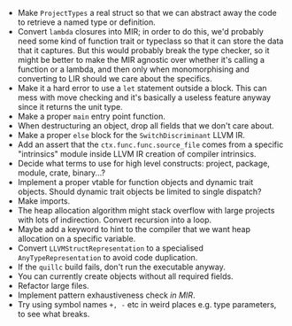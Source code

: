 - Make `ProjectTypes` a real struct so that we can abstract away the code to retrieve a named type or definition.
- Convert `lambda` closures into MIR; in order to do this, we'd probably need some kind of function trait or typeclass so that it can store the data that it captures. But this would probably break the type checker, so it might be better to make the MIR agnostic over whether it's calling a function or a lambda, and then only when monomorphising and converting to LIR should we care about the specifics.
- Make it a hard error to use a `let` statement outside a block. This can mess with move checking and it's basically a useless feature anyway since it returns the unit type.
- Make a proper `main` entry point function.
- When destructuring an object, drop all fields that we don't care about.
- Make a proper `else` block for the `SwitchDiscriminant` LLVM IR.
- Add an assert that the `ctx.func.func.source_file` comes from a specific "intrinsics" module inside LLVM IR creation of compiler intrinsics.
- Decide what terms to use for high level constructs: project, package, module, crate, binary...?
- Implement a proper vtable for function objects and dynamic trait objects. Should dynamic trait objects be limited to single dispatch?
- Make imports.
- The heap allocation algorithm might stack overflow with large projects with lots of indirection. Convert recursion into a loop.
- Maybe add a keyword to hint to the compiler that we want heap allocation on a specific variable.
- Convert `LLVMStructRepresentation` to a specialised `AnyTypeRepresentation` to avoid code duplication.
- If the `quillc` build fails, don't run the executable anyway.
- You can currently create objects without all required fields.
- Refactor large files.
- Implement pattern exhaustiveness check *in MIR*.
- Try using symbol names `+, -` etc in weird places e.g. type parameters, to see what breaks.
